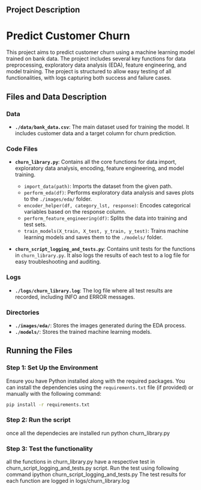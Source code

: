 ## Project Description
# Predict Customer Churn

This project aims to predict customer churn using a machine learning model trained on bank data. The project includes several key functions for data preprocessing, exploratory data analysis (EDA), feature engineering, and model training. The project is structured to allow easy testing of all functionalities, with logs capturing both success and failure cases.

## Files and Data Description

### Data
- **`./data/bank_data.csv`**: The main dataset used for training the model. It includes customer data and a target column for churn prediction.

### Code Files
- **`churn_library.py`**: Contains all the core functions for data import, exploratory data analysis, encoding, feature engineering, and model training.
  - `import_data(path)`: Imports the dataset from the given path.
  - `perform_eda(df)`: Performs exploratory data analysis and saves plots to the `./images/eda/` folder.
  - `encoder_helper(df, category_lst, response)`: Encodes categorical variables based on the response column.
  - `perform_feature_engineering(df)`: Splits the data into training and test sets.
  - `train_models(X_train, X_test, y_train, y_test)`: Trains machine learning models and saves them to the `./models/` folder.

- **`churn_script_logging_and_tests.py`**: Contains unit tests for the functions in `churn_library.py`. It also logs the results of each test to a log file for easy troubleshooting and auditing.

### Logs
- **`./logs/churn_library.log`**: The log file where all test results are recorded, including INFO and ERROR messages.

### Directories
- **`./images/eda/`**: Stores the images generated during the EDA process.
- **`./models/`**: Stores the trained machine learning models.

## Running the Files

### Step 1: Set Up the Environment

Ensure you have Python installed along with the required packages. You can install the dependencies using the `requirements.txt` file (if provided) or manually with the following command:

```bash
pip install -r requirements.txt
```
### Step 2: Run the script
once all the dependecies are installed run 
python churn_library.py

### Step 3: Test the functionality
all the functions in churn_library.py have a respective test in churn_script_logging_and_tests.py script. Run the test using following command
ipython churn_script_logging_and_tests.py
The test results for each function are logged in logs/churn_library.log







